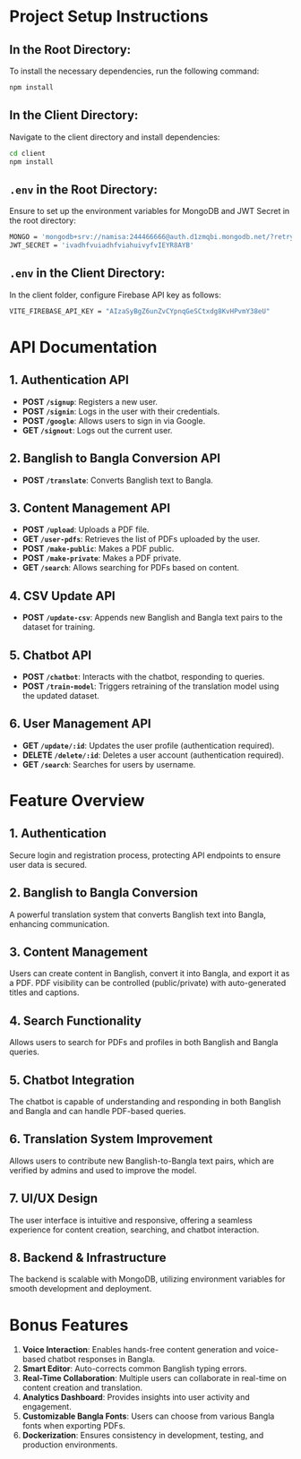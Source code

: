 
# Project Setup Instructions

## In the Root Directory:
To install the necessary dependencies, run the following command:
```bash
npm install
```

## In the Client Directory:
Navigate to the client directory and install dependencies:
```bash
cd client
npm install
```

## `.env` in the Root Directory:
Ensure to set up the environment variables for MongoDB and JWT Secret in the root directory:
```bash
MONGO = 'mongodb+srv://namisa:244466666@auth.d1zmqbi.mongodb.net/?retryWrites=true&w=majority&appName=auth'
JWT_SECRET = 'ivadhfvuiadhfviahuivyfvIEYR8AYB'
```

## `.env` in the Client Directory:
In the client folder, configure Firebase API key as follows:
```bash
VITE_FIREBASE_API_KEY = "AIzaSyBgZ6unZvCYpnqGeSCtxdg8KvHPvmY38eU"
```

# API Documentation

## 1. Authentication API

- **POST `/signup`**: Registers a new user.
- **POST `/signin`**: Logs in the user with their credentials.
- **POST `/google`**: Allows users to sign in via Google.
- **GET `/signout`**: Logs out the current user.

## 2. Banglish to Bangla Conversion API

- **POST `/translate`**: Converts Banglish text to Bangla.

## 3. Content Management API

- **POST `/upload`**: Uploads a PDF file.
- **GET `/user-pdfs`**: Retrieves the list of PDFs uploaded by the user.
- **POST `/make-public`**: Makes a PDF public.
- **POST `/make-private`**: Makes a PDF private.
- **GET `/search`**: Allows searching for PDFs based on content.

## 4. CSV Update API

- **POST `/update-csv`**: Appends new Banglish and Bangla text pairs to the dataset for training.

## 5. Chatbot API

- **POST `/chatbot`**: Interacts with the chatbot, responding to queries.
- **POST `/train-model`**: Triggers retraining of the translation model using the updated dataset.

## 6. User Management API

- **GET `/update/:id`**: Updates the user profile (authentication required).
- **DELETE `/delete/:id`**: Deletes a user account (authentication required).
- **GET `/search`**: Searches for users by username.

# Feature Overview

## 1. Authentication
Secure login and registration process, protecting API endpoints to ensure user data is secured.

## 2. Banglish to Bangla Conversion
A powerful translation system that converts Banglish text into Bangla, enhancing communication.

## 3. Content Management
Users can create content in Banglish, convert it into Bangla, and export it as a PDF. PDF visibility can be controlled (public/private) with auto-generated titles and captions.

## 4. Search Functionality
Allows users to search for PDFs and profiles in both Banglish and Bangla queries.

## 5. Chatbot Integration
The chatbot is capable of understanding and responding in both Banglish and Bangla and can handle PDF-based queries.

## 6. Translation System Improvement
Allows users to contribute new Banglish-to-Bangla text pairs, which are verified by admins and used to improve the model.

## 7. UI/UX Design
The user interface is intuitive and responsive, offering a seamless experience for content creation, searching, and chatbot interaction.

## 8. Backend & Infrastructure
The backend is scalable with MongoDB, utilizing environment variables for smooth development and deployment.

# Bonus Features
1. **Voice Interaction**: Enables hands-free content generation and voice-based chatbot responses in Bangla.
2. **Smart Editor**: Auto-corrects common Banglish typing errors.
3. **Real-Time Collaboration**: Multiple users can collaborate in real-time on content creation and translation.
4. **Analytics Dashboard**: Provides insights into user activity and engagement.
5. **Customizable Bangla Fonts**: Users can choose from various Bangla fonts when exporting PDFs.
6. **Dockerization**: Ensures consistency in development, testing, and production environments.



